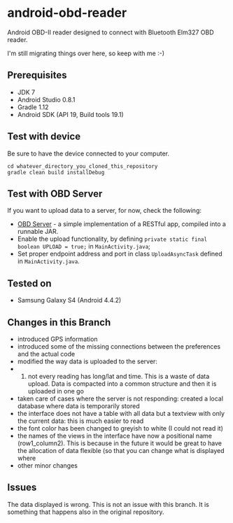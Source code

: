 android-obd-reader
========================

Android OBD-II reader designed to connect with Bluetooth Elm327 OBD reader.

I'm still migrating things over here, so keep with me :-)

## Prerequisites ##
- JDK 7
- Android Studio 0.8.1
- Gradle 1.12
- Android SDK (API 19, Build tools 19.1)

## Test with device ##

Be sure to have the device connected to your computer.

```
cd whatever_directory_you_cloned_this_repository
gradle clean build installDebug
```

## Test with OBD Server ##

If you want to upload data to a server, for now, check the following:
* [OBD Server](https://github.com/pires/obd-server/) - a simple implementation of a RESTful app, compiled into a runnable JAR.
* Enable the upload functionality, by defining ```private static final boolean UPLOAD = true;``` in ```MainActivity.java```;
* Set proper endpoint address and port in class ```UploadAsyncTask``` defined in ```MainActivity.java```.

## Tested on ##

* Samsung Galaxy S4 (Android 4.4.2)

## Changes in this Branch
* introduced GPS information
* introduced some of the missing connections between the preferences and the actual code
* modified the way data is uploaded to the server:
* 1. not every reading has long/lat and time. This is a waste of data upload. Data is compacted into a 
common structure and then it is uploaded in one go
* taken care of cases where the server is not responding: created a local database where data is temporarily stored
* the interface does not have a table with all data but a textview with only the current data: this is much easier to read 
* the font color has been changed to greyish to white (I could not read it)
* the names of the views in the interface have now a positional name (row1_column2). This is because in the future it would be great to have the allocation of data flexible (so that you can change what is displayed where
* other minor changes


## Issues
The data displayed is wrong. This is not an issue with this branch. It is something that happens also in the original repository.